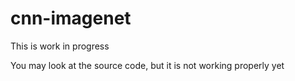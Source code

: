 # cnn-imagenet

This is work in progress

You may look at the source code, but it is not working properly yet
